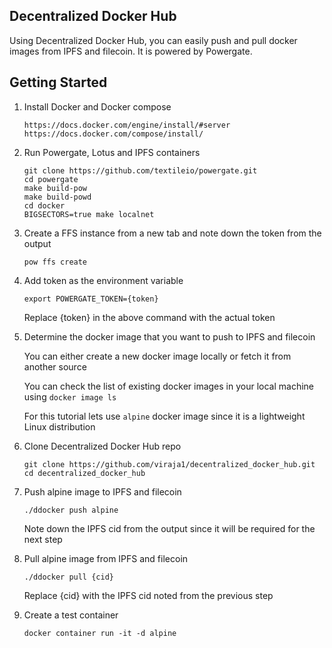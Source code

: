 ## Decentralized Docker Hub

Using Decentralized Docker Hub, you can easily push and pull docker images
from IPFS and filecoin. It is powered by Powergate.


## Getting Started

1) Install Docker and Docker compose
   ```
   https://docs.docker.com/engine/install/#server
   https://docs.docker.com/compose/install/
   ```
      
2) Run Powergate, Lotus and IPFS containers
   
   ```
   git clone https://github.com/textileio/powergate.git
   cd powergate
   make build-pow
   make build-powd
   cd docker
   BIGSECTORS=true make localnet
   ```
      
 3) Create a FFS instance from a new tab and note down the token from the output
 
    ```
    pow ffs create
    ```
    
 4) Add token as the environment variable
 
    ```
    export POWERGATE_TOKEN={token}
    ```
    
    Replace {token} in the above command with the actual token
    
 5) Determine the docker image that you want to push to IPFS and filecoin
 
    You can either create a new docker image locally or fetch it 
    from another source
    
    You can check the list of existing docker images in your local 
    machine using `docker image ls`
    
    For this tutorial lets use `alpine` docker image since it is a 
    lightweight Linux distribution
    
 6) Clone Decentralized Docker Hub repo
 
    ```
    git clone https://github.com/viraja1/decentralized_docker_hub.git
    cd decentralized_docker_hub
    ```
 
 7) Push alpine image to IPFS and filecoin
 
    ```
    ./ddocker push alpine
    ```
    
    Note down the IPFS cid from the output since it will be required
    for the next step
    
 8) Pull alpine image from IPFS and filecoin
 
    ```
    ./ddocker pull {cid}
    ```
    
    Replace {cid} with the IPFS cid noted from the previous step
    
 9) Create a test container
    ```
    docker container run -it -d alpine
    ```
    
    